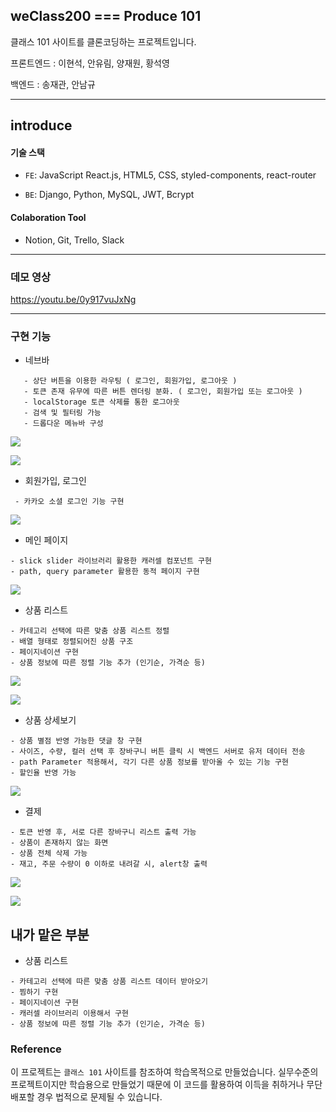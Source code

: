 ## weClass200 === Produce 101

클래스 101 사이트를 클론코딩하는 프로젝트입니다.

프론트엔드 : 이현석, 안유림, 양재원, 황석영

백엔드 : 송재관, 안남규

---

## introduce

#### 기술 스택

- `FE`: JavaScript React.js, HTML5, CSS, styled-components, react-router

- `BE`: Django, Python, MySQL, JWT, Bcrypt

#### Colaboration Tool

- Notion, Git, Trello, Slack

---

### 데모 영상

https://youtu.be/0y917vuJxNg

---

### 구현 기능

- 네브바

```
   - 상단 버튼을 이용한 라우팅 ( 로그인, 회원가입, 로그아웃 )
   - 토큰 존재 유무에 따른 버튼 렌더링 분화. ( 로그인, 회원가입 또는 로그아웃 )
   - localStorage 토큰 삭제를 통한 로그아웃
   - 검색 및 필터링 가능
   - 드롭다운 메뉴바 구성
```

![](https://velog.velcdn.com/images/willy4202/post/3ab7f1ba-5f26-4aa0-8517-6efaa77402e2/image.gif)

![](https://velog.velcdn.com/images/willy4202/post/4bd9d4d7-b423-496d-86cb-78987042ebd8/image.gif)

- 회원가입, 로그인

```
 - 카카오 소셜 로그인 기능 구현
```

![](https://velog.velcdn.com/images/willy4202/post/c4cb98f6-c601-4824-81bd-aca737a95326/image.gif)

- 메인 페이지

```
- slick slider 라이브러리 활용한 캐러셀 컴포넌트 구현
- path, query parameter 활용한 동적 페이지 구현
```

![](https://velog.velcdn.com/images/willy4202/post/abffbc63-a30c-42a7-80bd-b2a605fdd825/image.gif)

- 상품 리스트

```
- 카테고리 선택에 따른 맞춤 상품 리스트 정렬
- 배열 형태로 정렬되어진 상품 구조
- 페이지네이션 구현
- 상품 정보에 따른 정렬 기능 추가 (인기순, 가격순 등)
```

![](https://velog.velcdn.com/images/willy4202/post/5405e789-0469-43e0-bec5-070413180641/image.gif)

![](https://velog.velcdn.com/images/willy4202/post/a484d627-704c-40eb-afc7-7254e4904d5b/image.gif)

- 상품 상세보기

```
- 상품 별점 반영 가능한 댓글 창 구현
- 사이즈, 수량, 컬러 선택 후 장바구니 버튼 클릭 시 백엔드 서버로 유저 데이터 전송
- path Parameter 적용해서, 각기 다른 상품 정보를 받아올 수 있는 기능 구현
- 할인율 반영 가능
```

![](https://velog.velcdn.com/images/willy4202/post/1ae17e2c-ac3e-43ec-9f48-b3d92e2da2e5/image.gif)

- 결제

```
- 토큰 반영 후, 서로 다른 장바구니 리스트 출력 가능
- 상품이 존재하지 않는 화면
- 상품 전체 삭제 가능
- 재고, 주문 수량이 0 이하로 내려갈 시, alert창 출력
```

![](https://velog.velcdn.com/images/willy4202/post/913a16d7-f2f5-4ba7-8e08-de063766d68a/image.gif)

![](https://velog.velcdn.com/images/willy4202/post/4886efb3-f068-498e-a480-666930bf2c85/image.gif)




## 내가 맡은 부분

- 상품 리스트

```
- 카테고리 선택에 따른 맞춤 상품 리스트 데이터 받아오기
- 찜하기 구현 
- 페이지네이션 구현
- 캐러셀 라이브러리 이용해서 구현
- 상품 정보에 따른 정렬 기능 추가 (인기순, 가격순 등)
```




### Reference

이 프로젝트는 `클래스 101` 사이트를 참조하여 학습목적으로 만들었습니다.
실무수준의 프로젝트이지만 학습용으로 만들었기 때문에 이 코드를 활용하여 이득을 취하거나 무단 배포할 경우 법적으로 문제될 수 있습니다.
